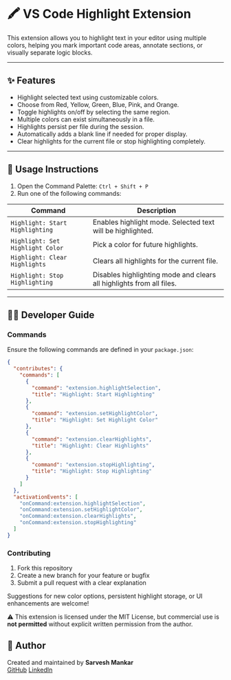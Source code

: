 # 🖍️ VS Code Highlight Extension

This extension allows you to highlight text in your editor using multiple colors, helping you mark important code areas, annotate sections, or visually separate logic blocks.

---

## ✨ Features

- Highlight selected text using customizable colors.
- Choose from Red, Yellow, Green, Blue, Pink, and Orange.
- Toggle highlights on/off by selecting the same region.
- Multiple colors can exist simultaneously in a file.
- Highlights persist per file during the session.
- Automatically adds a blank line if needed for proper display.
- Clear highlights for the current file or stop highlighting completely.

---

## 📘 Usage Instructions

1. Open the Command Palette: `Ctrl + Shift + P`
2. Run one of the following commands:

| Command | Description |
|--------|-------------|
| `Highlight: Start Highlighting` | Enables highlight mode. Selected text will be highlighted. |
| `Highlight: Set Highlight Color` | Pick a color for future highlights. |
| `Highlight: Clear Highlights` | Clears all highlights for the current file. |
| `Highlight: Stop Highlighting` | Disables highlighting mode and clears all highlights from all files. |

---

## 🧑‍💻 Developer Guide

### Commands

Ensure the following commands are defined in your `package.json`:

```json
{
  "contributes": {
    "commands": [
      {
        "command": "extension.highlightSelection",
        "title": "Highlight: Start Highlighting"
      },
      {
        "command": "extension.setHighlightColor",
        "title": "Highlight: Set Highlight Color"
      },
      {
        "command": "extension.clearHighlights",
        "title": "Highlight: Clear Highlights"
      },
      {
        "command": "extension.stopHighlighting",
        "title": "Highlight: Stop Highlighting"
      }
    ]
  },
  "activationEvents": [
    "onCommand:extension.highlightSelection",
    "onCommand:extension.setHighlightColor",
    "onCommand:extension.clearHighlights",
    "onCommand:extension.stopHighlighting"
  ]
}
```

### Contributing

1. Fork this repository 
2. Create a new branch for your feature or bugfix
3. Submit a pull request with a clear explanation

Suggestions for new color options, persistent highlight storage, or UI enhancements are welcome!

⚠️ This extension is licensed under the MIT License, but commercial use is **not permitted** without explicit written permission from the author.


## 👤 Author

Created and maintained by **Sarvesh Mankar**  
[GitHub](https://github.com/SarveshMankar)
[LinkedIn](https://www.linkedin.com/in/sarveshmankar/)